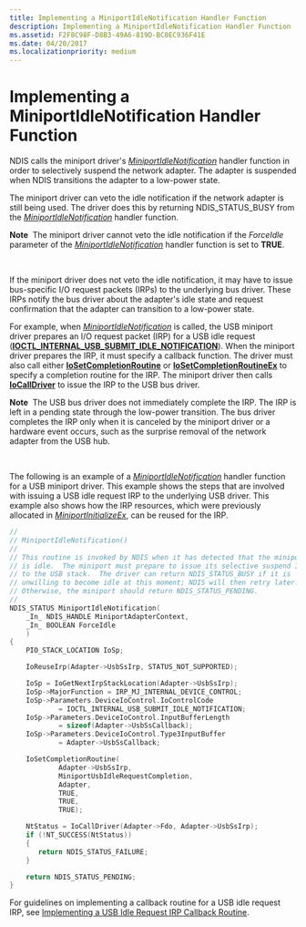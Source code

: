 ```yaml
---
title: Implementing a MiniportIdleNotification Handler Function
description: Implementing a MiniportIdleNotification Handler Function
ms.assetid: F2F8C98F-D8B3-49A6-819D-BC0EC936F41E
ms.date: 04/20/2017
ms.localizationpriority: medium
---
```


# Implementing a MiniportIdleNotification Handler Function


NDIS calls the miniport driver's [*MiniportIdleNotification*](https://msdn.microsoft.com/library/windows/hardware/hh464092) handler function in order to selectively suspend the network adapter. The adapter is suspended when NDIS transitions the adapter to a low-power state.

The miniport driver can veto the idle notification if the network adapter is still being used. The driver does this by returning NDIS\_STATUS\_BUSY from the [*MiniportIdleNotification*](https://msdn.microsoft.com/library/windows/hardware/hh464092) handler function.

**Note**  The miniport driver cannot veto the idle notification if the *ForceIdle* parameter of the [*MiniportIdleNotification*](https://msdn.microsoft.com/library/windows/hardware/hh464092) handler function is set to **TRUE**.

 

If the miniport driver does not veto the idle notification, it may have to issue bus-specific I/O request packets (IRPs) to the underlying bus driver. These IRPs notify the bus driver about the adapter's idle state and request confirmation that the adapter can transition to a low-power state.

For example, when [*MiniportIdleNotification*](https://msdn.microsoft.com/library/windows/hardware/hh464092) is called, the USB miniport driver prepares an I/O request packet (IRP) for a USB idle request ([**IOCTL\_INTERNAL\_USB\_SUBMIT\_IDLE\_NOTIFICATION**](https://msdn.microsoft.com/library/windows/hardware/ff537270)). When the miniport driver prepares the IRP, it must specify a callback function. The driver must also call either [**IoSetCompletionRoutine**](https://msdn.microsoft.com/library/windows/hardware/ff549679) or [**IoSetCompletionRoutineEx**](https://msdn.microsoft.com/library/windows/hardware/ff549686) to specify a completion routine for the IRP. The miniport driver then calls [**IoCallDriver**](https://msdn.microsoft.com/library/windows/hardware/ff548336) to issue the IRP to the USB bus driver.

**Note**  The USB bus driver does not immediately complete the IRP. The IRP is left in a pending state through the low-power transition. The bus driver completes the IRP only when it is canceled by the miniport driver or a hardware event occurs, such as the surprise removal of the network adapter from the USB hub.

 

The following is an example of a [*MiniportIdleNotification*](https://msdn.microsoft.com/library/windows/hardware/hh464092) handler function for a USB miniport driver. This example shows the steps that are involved with issuing a USB idle request IRP to the underlying USB driver. This example also shows how the IRP resources, which were previously allocated in [*MiniportInitializeEx*](https://msdn.microsoft.com/library/windows/hardware/ff559389), can be reused for the IRP.

```C++
//
// MiniportIdleNotification()
//
// This routine is invoked by NDIS when it has detected that the miniport
// is idle.  The miniport must prepare to issue its selective suspend IRP
// to the USB stack.  The driver can return NDIS_STATUS_BUSY if it is
// unwilling to become idle at this moment; NDIS will then retry later.
// Otherwise, the miniport should return NDIS_STATUS_PENDING.
//
NDIS_STATUS MiniportIdleNotification(
    _In_ NDIS_HANDLE MiniportAdapterContext,
    _In_ BOOLEAN ForceIdle
    )
{
    PIO_STACK_LOCATION IoSp;

    IoReuseIrp(Adapter->UsbSsIrp, STATUS_NOT_SUPPORTED);

    IoSp = IoGetNextIrpStackLocation(Adapter->UsbSsIrp);
    IoSp->MajorFunction = IRP_MJ_INTERNAL_DEVICE_CONTROL;
    IoSp->Parameters.DeviceIoControl.IoControlCode 
            = IOCTL_INTERNAL_USB_SUBMIT_IDLE_NOTIFICATION;
    IoSp->Parameters.DeviceIoControl.InputBufferLength 
            = sizeof(Adapter->UsbSsCallback);
    IoSp->Parameters.DeviceIoControl.Type3InputBuffer 
            = Adapter->UsbSsCallback;

    IoSetCompletionRoutine(
            Adapter->UsbSsIrp,
            MiniportUsbIdleRequestCompletion,
            Adapter,
            TRUE,
            TRUE,
            TRUE);

    NtStatus = IoCallDriver(Adapter->Fdo, Adapter->UsbSsIrp);
    if (!NT_SUCCESS(NtStatus))
    {
       return NDIS_STATUS_FAILURE;
    }

    return NDIS_STATUS_PENDING;
}
```

For guidelines on implementing a callback routine for a USB idle request IRP, see [Implementing a USB Idle Request IRP Callback Routine](implementing-a-usb-idle-request-irp-callback-routine.md).

 

 





